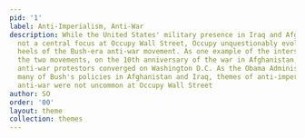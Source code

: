 ```yaml
---
pid: '1'
label: Anti-Imperialism, Anti-War
description: While the United States' military presence in Iraq and Afghanistan was
  not a central focus at Occupy Wall Street, Occupy unquestionably evolved on the
  heels of the Bush-era anti-war movement. As one example of the intersections of
  the two movements, on the 10th anniversary of the war in Afghanistan, Occupy and
  anti-war protestors converged on Washington D.C. As the Obama Administration continued
  many of Bush's policies in Afghanistan and Iraq, themes of anti-imperialism and
  anti-war were not uncommon at Occupy Wall Street
author: SO
order: '00'
layout: theme
collection: themes
---
```

